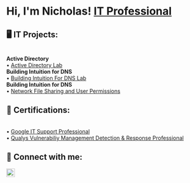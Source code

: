 <h1>Hi, I'm Nicholas! <a href="https://www.linkedin.com/in/nicholas-hudson-a7b360151/">IT Professional</a></h1>

<h2> 🖥️ IT Projects:</h2>
<br/><b>Active Directory</b>
<br/>• <a href="https://github.com/NicholasHudsonIT/Active-Directory-Home-Lab">Active Directory Lab</a>
<br/><b>Building Intuition for DNS</b>
<br/>• <a href="https://github.com/NicholasHudsonIT/Building-Intuition-For-DNS-Lab">Building Intuition For DNS Lab</a>
<br/><b>Building Intuition for DNS</b>
<br/>• <a href="https://github.com/NicholasHudsonIT/Network-File-Sharing-and-Permissions">Network File Sharing and User Permissions</a>

<h2> 📄 Certifications:</h2>
<br/>• <a href="https://drive.google.com/file/d/1Q7CfFmsg2BLisAAiR8i74-X9Pw1Q4q6g/view?usp=sharing">Google IT Support Professional</a>
<br/>• <a href="https://drive.google.com/file/d/1ER0vGQ_RcGd8_Pld8xU29nBGlVxseUKp/view?usp=sharing">Qualys Vulnerabiliy Management Detection & Response Professional</a>

<h2> 🤳 Connect with me:</h2>

[<img align="left" alt="Nicholas Hudson | LinkedIn" width="22px" src="https://cdn.jsdelivr.net/npm/simple-icons@v3/icons/linkedin.svg" />][linkedin]


[linkedin]: https://www.linkedin.com/in/nicholas-hudson-a7b360151/

<!--

Here are some ideas to get you started:

- 🔭 I’m currently working on ...
- 🌱 I’m currently learning ...
- 👯 I’m looking to collaborate on ...
- 🤔 I’m looking for help with ...
- 💬 Ask me about ...
- 📫 How to reach me: ...
- 😄 Pronouns: ...
- ⚡ Fun fact: ...
-->
